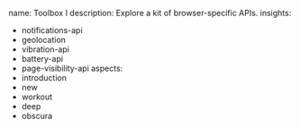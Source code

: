 name: Toolbox I
description: Explore a kit of browser-specific APIs.
insights:
  - notifications-api
  - geolocation
  - vibration-api
  - battery-api
  - page-visibility-api
aspects:
  - introduction
  - new
  - workout
  - deep
  - obscura
 
